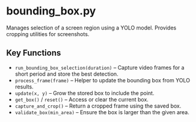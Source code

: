# bounding_box.py

Manages selection of a screen region using a YOLO model. Provides cropping utilities for screenshots.

## Key Functions

- `run_bounding_box_selection(duration)` – Capture video frames for a short period and store the best detection.
- `process_frame(frame)` – Helper to update the bounding box from YOLO results.
- `update(x, y)` – Grow the stored box to include the point.
- `get_box()` / `reset()` – Access or clear the current box.
- `capture_and_crop()` – Return a cropped frame using the saved box.
- `validate_box(min_area)` – Ensure the box is larger than the given area.
